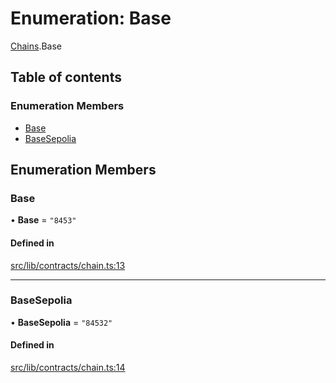 # Enumeration: Base

[Chains](../modules/Chains.md).Base

## Table of contents

### Enumeration Members

- [Base](Chains.Base.md#base)
- [BaseSepolia](Chains.Base.md#basesepolia)

## Enumeration Members

### Base

• **Base** = ``"8453"``

#### Defined in

[src/lib/contracts/chain.ts:13](https://github.com/keep-network/tbtc-v2/blob/main/typescript/src/lib/contracts/chain.ts#L13)

___

### BaseSepolia

• **BaseSepolia** = ``"84532"``

#### Defined in

[src/lib/contracts/chain.ts:14](https://github.com/keep-network/tbtc-v2/blob/main/typescript/src/lib/contracts/chain.ts#L14)
